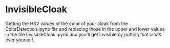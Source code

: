 # InvisibleCloak
Getting the HSV values of the color of your cloak from the ColorDetection.ipynb file and replacing those in the upper and lower values in the file InvisibleCloak.ipynb and you'll get invisible by putting that cloak over yourself.
